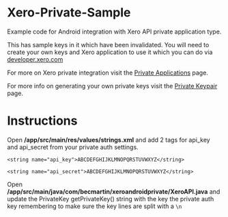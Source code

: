 # Xero-Private-Sample
Example code for Android integration with Xero API private application type.

This has sample keys in it which have been invalidated. You will need to create your own keys and Xero application to use it which you can do via [developer.xero.com](https://developer.xero.com)

For more on Xero private integration visit the [Private Applications](https://developer.xero.com/documentation/getting-started/private-applications/) page.

For more info on generating your own private keys visit the [Private Keypair](https://developer.xero.com/documentation/advanced-docs/public-private-keypair/ ) page.

# Instructions

Open **/app/src/main/res/values/strings.xml** and add 2 tags for api_key and api_secret from your private auth settings.

`<string name="api_key">ABCDEFGHIJKLMNOPQRSTUVWXYZ</string>`

`<string name="api_secret">ABCDEFGHIJKLMNOPQRSTUVWXYZ</string>`

Open **/app/src/main/java/com/becmartin/xeroandroidprivate/XeroAPI.java** and update the PrivateKey getPrivateKey() string with the key the private auth key remembering to make sure the key lines are split with a `\n`
